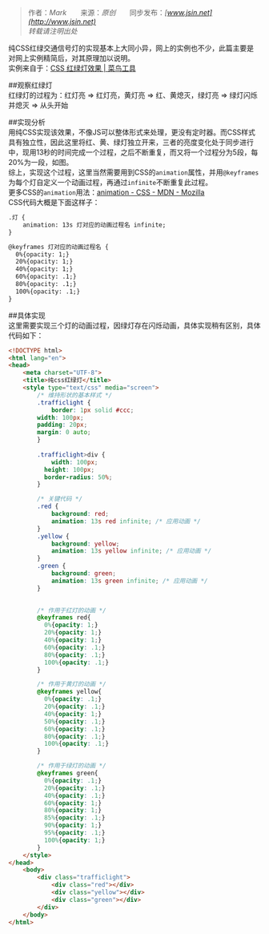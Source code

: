 > 作者：*Mark*　　来源：*原创*　　同步发布：*[www.jsin.net](http://www.jsin.net)*  
> *转载请注明出处*

纯CSS红绿交通信号灯的实现基本上大同小异，网上的实例也不少，此篇主要是对网上实例精简后，对其原理加以说明。  
实例来自于：[CSS 红绿灯效果 | 菜鸟工具](https://c.runoob.com/codedemo/3122)

##观察红绿灯  
红绿灯的过程为：红灯亮 => 红灯亮，黄灯亮 => 红、黄熄灭，绿灯亮 => 绿灯闪烁并熄灭 => 从头开始  

##实现分析  
用纯CSS实现该效果，不像JS可以整体形式来处理，更没有定时器。而CSS样式具有独立性，因此这里将红、黄、绿灯独立开来，三者的亮度变化处于同步进行中，现用13秒的时间完成一个过程，之后不断重复，而又将一个过程分为5段，每20%为一段，如图。  
综上，实现这个过程，这里当然需要用到CSS的`animation`属性，并用`@keyframes`为每个灯自定义一个动画过程，再通过`infinite`不断重复此过程。  
更多CSS的`animation`用法：[animation - CSS - MDN - Mozilla](https://developer.mozilla.org/en-US/docs/Web/CSS/animation)  
CSS代码大概是下面这样子：
```html
.灯 {
	animation: 13s 灯对应的动画过程名 infinite;
}

@keyframes 灯对应的动画过程名 {
  0%{opacity: 1;}
  20%{opacity: 1;}
  40%{opacity: 1;}
  60%{opacity: .1;}
  80%{opacity: .1;}
  100%{opacity: .1;}
}
```

##具体实现  
这里需要实现三个灯的动画过程，因绿灯存在闪烁动画，具体实现稍有区别，具体代码如下：
```html
<!DOCTYPE html>
<html lang="en">
<head>
	<meta charset="UTF-8">
	<title>纯css红绿灯</title>
	<style type="text/css" media="screen">
		/* 维持形状的基本样式 */
		.trafficlight {
			border: 1px solid #ccc;
	    width: 100px;
	    padding: 20px;
	    margin: 0 auto;
		}
		
		.trafficlight>div {
			width: 100px;
		  height: 100px;
		  border-radius: 50%;
		}

		/* 关键代码 */
		.red {
			background: red;
			animation: 13s red infinite; /* 应用动画 */
		}
		.yellow {
			background: yellow;
			animation: 13s yellow infinite; /* 应用动画 */
		}
		.green {
			background: green;
			animation: 13s green infinite; /* 应用动画 */
		}
		

		/* 作用于红灯的动画 */
		@keyframes red{
		  0%{opacity: 1;}
		  20%{opacity: 1;}
		  40%{opacity: 1;}
		  60%{opacity: .1;}
		  80%{opacity: .1;}
		  100%{opacity: .1;}
		}

		/* 作用于黄灯的动画 */
		@keyframes yellow{
		  0%{opacity: .1;}
		  20%{opacity: .1;}
		  40%{opacity: 1;}
		  50%{opacity: .1;}
		  60%{opacity: .1;}
		  80%{opacity: .1;}
		  100%{opacity: .1;}
		}

		/* 作用于绿灯的动画 */
		@keyframes green{
		  0%{opacity: .1;}
		  20%{opacity: .1;}
		  40%{opacity: .1;}
		  60%{opacity: 1;}
		  80%{opacity: 1;}
		  85%{opacity: .1;}
		  90%{opacity: 1;}
		  95%{opacity: .1;}
		  100%{opacity: 1;}
		}
	</style>
</head>
	<body>
		<div class="trafficlight">
			<div class="red"></div>
			<div class="yellow"></div>
			<div class="green"></div>
		</div>
	</body>
</html>
```